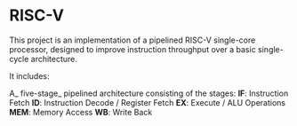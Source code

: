 # RISC-V

This project is an implementation of a pipelined RISC-V single-core processor, designed to improve instruction throughput over a basic single-cycle architecture.

It includes:

A_ five-stage_ pipelined architecture consisting of the stages:
**IF**: Instruction Fetch
**ID**: Instruction Decode / Register Fetch
**EX**: Execute / ALU Operations
**MEM**: Memory Access
**WB**: Write Back
